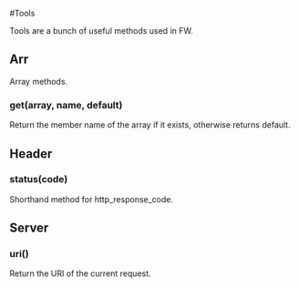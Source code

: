#Tools

Tools are a bunch of useful methods used in FW.

## Arr
Array methods.

### get(array, name, default)

Return the member name of the array if it exists, otherwise returns default.

## Header

### status(code)
Shorthand method for http_response_code.

## Server

### uri()
Return the URI of the current request.

